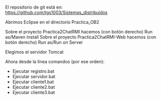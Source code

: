 El repositorio de git está en: 
https://github.com/tgs1003/Sistemas_distribuidos

Abrimos Eclipse en el directorio Practica_OB2

Sobre el proyecto Practica2ChatRMI hacemos (con botón derecho) Run as/Maven Install
Sobre el proyecto Practica2ChatRMI-Web hacemos (con botón derecho) Run as/Run on Server

Elegimos el servidor Tomcat

Ahora desde la línea comandos (por ese orden):

 - Ejecutar registro.bat
 - Ejecutar servidor.bat
 - Ejecutar cliente1.bat
 - Ejecutar cliente2.bat
 - Ejecutar cliente3.bat




